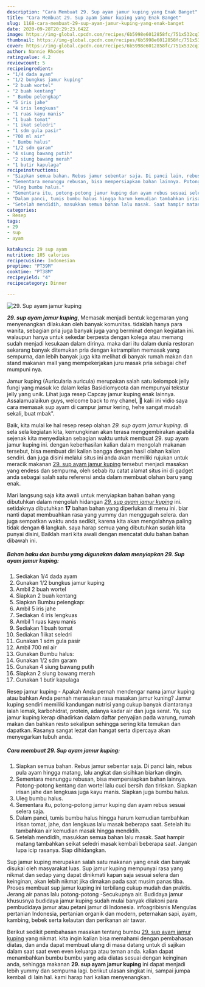 ```yaml
---
description: "Cara Membuat 29. Sup ayam jamur kuping yang Enak Banget"
title: "Cara Membuat 29. Sup ayam jamur kuping yang Enak Banget"
slug: 1168-cara-membuat-29-sup-ayam-jamur-kuping-yang-enak-banget
date: 2020-09-28T20:29:23.642Z
image: https://img-global.cpcdn.com/recipes/6b5998e6012858fc/751x532cq70/29-sup-ayam-jamur-kuping-foto-resep-utama.jpg
thumbnail: https://img-global.cpcdn.com/recipes/6b5998e6012858fc/751x532cq70/29-sup-ayam-jamur-kuping-foto-resep-utama.jpg
cover: https://img-global.cpcdn.com/recipes/6b5998e6012858fc/751x532cq70/29-sup-ayam-jamur-kuping-foto-resep-utama.jpg
author: Nannie Rhodes
ratingvalue: 4.2
reviewcount: 5
recipeingredient:
- "1/4 dada ayam"
- "1/2 bungkus jamur kuping"
- "2 buah wortel"
- "2 buah kentang"
- " Bumbu pelengkap"
- "5 iris jahe"
- "4 iris lengkuas"
- "1 ruas kayu manis"
- "1 buah tomat"
- "1 ikat seledri"
- "1 sdm gula pasir"
- "700 ml air"
- " Bumbu halus"
- "1/2 sdm garam"
- "4 siung bawang putih"
- "2 siung bawang merah"
- "1 butir kapulaga"
recipeinstructions:
- "Siapkan semua bahan. Rebus jamur sebentar saja. Di panci lain, rebus pula ayam hingga matang, lalu angkat dan sisihkan biarkan dingin."
- "Sementara menunggu rebusan, bisa mempersiapkan bahan lainnya. Potong-potong kentang dan wortel lalu cuci bersih dan tiriskan. Siapkan irisan jahe dan lengkuas juga kayu manis. Siapkan juga bumbu halus."
- "Uleg bumbu halus."
- "Sementara itu, potong-potong jamur kuping dan ayam rebus sesuai selera saja."
- "Dalam panci, tumis bumbu halus hingga harum kemudian tambahkan irisan tomat, jahe, dan lengkuas lalu masak beberapa saat. Setelah itu tambahkan air kemudian masak hingga mendidih."
- "Setelah mendidih, masukkan semua bahan lalu masak. Saat hampir matang tambahkan seikat seledri masak kembali beberapa saat. Jangan lupa icip rasanya. Siap dihidangkan."
categories:
- Resep
tags:
- 29
- sup
- ayam

katakunci: 29 sup ayam 
nutrition: 105 calories
recipecuisine: Indonesian
preptime: "PT39M"
cooktime: "PT38M"
recipeyield: "4"
recipecategory: Dinner

---
```



![29. Sup ayam jamur kuping](https://img-global.cpcdn.com/recipes/6b5998e6012858fc/751x532cq70/29-sup-ayam-jamur-kuping-foto-resep-utama.jpg)

<b><i>29. sup ayam jamur kuping</i></b>, Memasak menjadi bentuk kegemaran yang menyenangkan dilakukan oleh banyak komunitas. tidaklah hanya para wanita, sebagian pria juga banyak juga yang berminat dengan kegiatan ini. walaupun hanya untuk sekedar berpesta dengan kolega atau memang sudah menjadi kesukaan dalam dirinya. maka dari itu dalam dunia restoran sekarang banyak ditemukan pria dengan ketrampilan memasak yang sempurna, dan lebih banyak juga kita melihat di banyak rumah makan dan stand makanan mall yang mempekerjakan juru masak pria sebagai chef mumpuni nya.

Jamur kuping (Auricularia auricula) merupakan salah satu kelompok jelly fungi yang masuk ke dalam kelas Basidiomycota dan mempunyai tekstur jelly yang unik. Lihat juga resep Capcay jamur kuping enak lainnya. Assalamualaikun guys, welcome back to my chanel, 🙂 kalii ini vidio saya cara memasak sup ayam di campur jamur kering, hehe sangat mudah sekali, buat mbak&#34;.

Baik, kita mulai ke hal resep resep olahan <i>29. sup ayam jamur kuping</i>. di sela sela kegiatan kita, kemungkinan akan terasa menggembirakan apabila sejenak kita menyediakan sebagian waktu untuk membuat 29. sup ayam jamur kuping ini. dengan keberhasilan kalian dalam mengolah makanan tersebut, bisa membuat diri kalian bangga dengan hasil olahan kalian sendiri. dan juga disini melalui situs ini anda akan memiliki rujukan untuk meracik makanan <u>29. sup ayam jamur kuping</u> tersebut menjadi masakan yang endess dan sempurna, oleh sebab itu catat alamat situs ini di gadget anda sebagai salah satu referensi anda dalam membuat olahan baru yang enak.


Mari langsung saja kita awali untuk menyiapkan bahan bahan yang dibutuhkan dalam mengolah hidangan <u><i>29. sup ayam jamur kuping</i></u> ini. setidaknya dibutuhkan <b>17</b> bahan bahan yang diperlukan di menu ini. biar nanti dapat membuahkan rasa yang yummy dan menggugah selera. dan juga sempatkan waktu anda sedikit, karena kita akan mengolahnya paling tidak dengan <b>6</b> langkah. saya harap semua yang dibutuhkan sudah kita punyai disini, Baiklah mari kita awali dengan mencatat dulu bahan bahan dibawah ini.

<!--inarticleads1-->

##### Bahan baku dan bumbu yang digunakan dalam menyiapkan 29. Sup ayam jamur kuping:

1. Sediakan 1/4 dada ayam
1. Gunakan 1/2 bungkus jamur kuping
1. Ambil 2 buah wortel
1. Siapkan 2 buah kentang
1. Siapkan  Bumbu pelengkap:
1. Ambil 5 iris jahe
1. Sediakan 4 iris lengkuas
1. Ambil 1 ruas kayu manis
1. Sediakan 1 buah tomat
1. Sediakan 1 ikat seledri
1. Gunakan 1 sdm gula pasir
1. Ambil 700 ml air
1. Gunakan  Bumbu halus:
1. Gunakan 1/2 sdm garam
1. Gunakan 4 siung bawang putih
1. Siapkan 2 siung bawang merah
1. Gunakan 1 butir kapulaga


Resep jamur kuping - Apakah Anda pernah mendengar nama jamur kuping atau bahkan Anda pernah merasakan rasa masakan jamur kuning? Jamur kuping sendiri memiliki kandungan nutrisi yang cukup banyak diantaranya ialah lemak, karbohidrat, protein, adanya kadar air dan juga serat. Ya, sup jamur kuping kerap dihadirkan dalam daftar penyajian pada warung, rumah makan dan bahkan resto sekalipun sehingga sering kita temukan dan dapatkan. Rasanya sangat lezat dan hangat serta dipercaya akan menyegarkan tubuh anda. 

<!--inarticleads2-->

##### Cara membuat 29. Sup ayam jamur kuping:

1. Siapkan semua bahan. Rebus jamur sebentar saja. Di panci lain, rebus pula ayam hingga matang, lalu angkat dan sisihkan biarkan dingin.
1. Sementara menunggu rebusan, bisa mempersiapkan bahan lainnya. Potong-potong kentang dan wortel lalu cuci bersih dan tiriskan. Siapkan irisan jahe dan lengkuas juga kayu manis. Siapkan juga bumbu halus.
1. Uleg bumbu halus.
1. Sementara itu, potong-potong jamur kuping dan ayam rebus sesuai selera saja.
1. Dalam panci, tumis bumbu halus hingga harum kemudian tambahkan irisan tomat, jahe, dan lengkuas lalu masak beberapa saat. Setelah itu tambahkan air kemudian masak hingga mendidih.
1. Setelah mendidih, masukkan semua bahan lalu masak. Saat hampir matang tambahkan seikat seledri masak kembali beberapa saat. Jangan lupa icip rasanya. Siap dihidangkan.


Sup jamur kuping merupakan salah satu makanan yang enak dan banyak disukai oleh masyarakat luas. Sup jamur kuping mempunyai rasa yang nikmat dan sedap yang dapat dinikmati kapan saja sesuai selera dan keinginan, akan lebih nikmat jika dimakan pada saat musim panas tiba. Proses membuat sup jamur kuping ini terbilang cukup mudah dan praktis. Jerang air panas lalu potong-potong -Secukupnya air. Budidaya jamur khususnya budidaya jamur kuping sudah mulai banyak dilakoni para pembudidaya jamur atau petani jamur di Indonesia. infoagribisnis Mengulas pertanian Indonesia, pertanian organik dan modern, peternakan sapi, ayam, kambing, bebek serta kelautan dan perikanan air tawar. 

Berikut sedikit pembahasan masakan tentang bumbu <u>29. sup ayam jamur kuping</u> yang nikmat. kita ingin kalian bisa memahami dengan pembahasan diatas, dan anda dapat membuat ulang di masa datang untuk di sajikan dalam saat saat even even keluarga atau teman anda. kalian dapat menambahkan bumbu bumbu yang ada diatas sesuai dengan keinginan anda, sehingga makanan <b>29. sup ayam jamur kuping</b> ini dapat menjadi lebih yummy dan sempurna lagi. berikut ulasan singkat ini, sampai jumpa kembali di lain hal. kami harap hari kalian menyenangkan.
